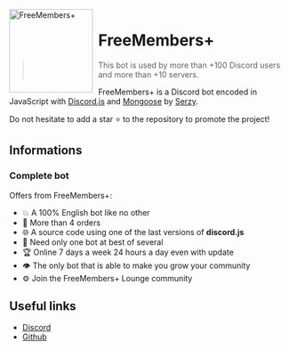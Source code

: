 <img width="150" height="150" align="left" style="float: left; margin: 0 10px 0 0;" alt="FreeMembers+" src="https://images-ext-1.discordapp.net/external/6sruvmYa1v-zqNxA6YMvq_A-zieOwrC_Yux3b1WFVrs/%3Fsize%3D4096/https/cdn.discordapp.com/avatars/1164232016485683331/e5aab8492c9953054d68ccd433313240.png">  

# FreeMembers+

> This bot is used by more than +100 Discord users and more than +10 servers.

FreeMembers+ is a Discord bot encoded in JavaScript with [Discord.js](https://discord.js.org) and [Mongoose](https://mongoosejs.com/docs/api.html) by [Serzy](https://github.com/serzy0079).

Do not hesitate to add a star ⭐ to the repository to promote the project!
## Informations

### Complete bot

Offers from FreeMembers+:
* 💥 A 100% English bot like no other
* 💯 More than 4 orders
* 🌐 A source code using one of the last versions of **discord.js**
* 🤩 Need only one bot at best of several
* 🏆 Online 7 days a week 24 hours a day even with update
* 👁️ The only bot that is able to make you grow your community
* ⚙️ Join the FreeMembers+ Lounge community


## Useful links

*   [Discord](https://discord.gg/zGyKuPQMpF)
*   [Github](https://github.com/serzy0079/freemembersplus)